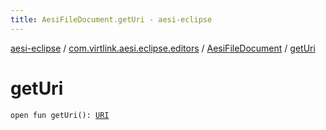 ```yaml
---
title: AesiFileDocument.getUri - aesi-eclipse
---
```


[aesi-eclipse](../../index.html) / [com.virtlink.aesi.eclipse.editors](../index.html) / [AesiFileDocument](index.html) / [getUri](.)

# getUri

`open fun getUri(): `[`URI`](http://docs.oracle.com/javase/6/docs/api/java/net/URI.html)